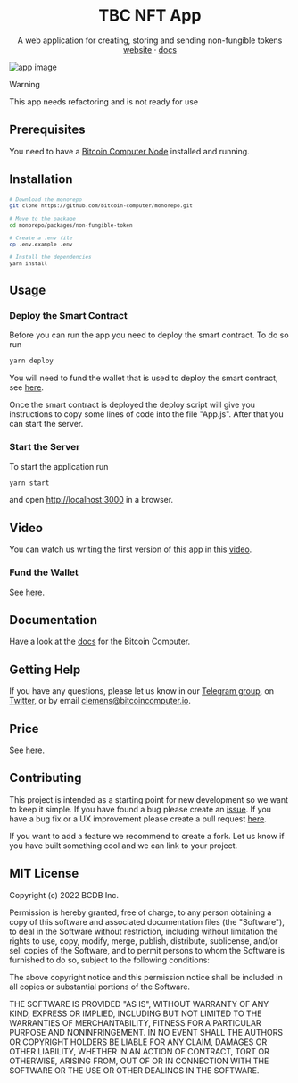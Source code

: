 <div align="center">
  <h1>TBC NFT App</h1>
  <p>
    A web application for creating, storing and sending non-fungible tokens
    <br />
    <a href="http://bitcoincomputer.io/">website</a> &#183; <a href="http://docs.bitcoincomputer.io/">docs</a>
  </p>
</div>

![app image](https://i.ibb.co/5TtGCJ3/Untitled-5.png)

> [!WARNING]
> This app needs refactoring and is not ready for use

## Prerequisites

You need to have a [Bitcoin Computer Node](https://github.com/bitcoin-computer/monorepo/tree/main/packages/node#readme) installed and running.

## Installation

<font size=1>

```sh
# Download the monorepo
git clone https://github.com/bitcoin-computer/monorepo.git

# Move to the package
cd monorepo/packages/non-fungible-token

# Create a .env file
cp .env.example .env

# Install the dependencies
yarn install
```

</font>

## Usage

### Deploy the Smart Contract

Before you can run the app you need to deploy the smart contract. To do so run
```bash
yarn deploy
```

You will need to fund the wallet that is used to deploy the smart contract, see [here](../lib/README.md#fund-the-wallet).

Once the smart contract is deployed the deploy script will give you instructions to copy some lines of code into the file "App.js". After that you can start the server.

### Start the Server

To start the application run
```bash
yarn start
```
and open [http://localhost:3000](http://localhost:3000) in a browser.

## Video

You can watch us writing the first version of this app in this [video](http://www.youtube.com/watch?feature=player_embedded&v=SnTwevzmRrs
).


### Fund the Wallet

See [here](https://github.com/bitcoin-computer/monorepo/tree/main/packages/node#fund-the-wallet).

## Documentation

Have a look at the [docs](https://docs.bitcoincomputer.io/) for the Bitcoin Computer.

## Getting Help

If you have any questions, please let us know in our <a href="https://t.me/thebitcoincomputer" target="_blank">Telegram group</a>, on <a href="https://twitter.com/TheBitcoinToken" target="_blank">Twitter</a>, or by email clemens@bitcoincomputer.io.

## Price

See [here](https://www.npmjs.com/package/@bitcoin-computer/lib#price).

## Contributing

This project is intended as a starting point for new development so we want to keep it simple. If you have found a bug please create an [issue](https://github.com/bitcoin-computer/monorepo/issues). If you have a bug fix or a UX improvement please create a pull request [here](https://github.com/bitcoin-computer/monorepo/pulls).

If you want to add a feature we recommend to create a fork. Let us know if you have built something cool and we can link to your project.

## MIT License

Copyright (c) 2022 BCDB Inc.

Permission is hereby granted, free of charge, to any person obtaining a copy of this software and associated documentation files (the "Software"), to deal in the Software without restriction, including without limitation the rights to use, copy, modify, merge, publish, distribute, sublicense, and/or sell copies of the Software, and to permit persons to whom the Software is furnished to do so, subject to the following conditions:

The above copyright notice and this permission notice shall be included in all copies or substantial portions of the Software.

THE SOFTWARE IS PROVIDED "AS IS", WITHOUT WARRANTY OF ANY KIND, EXPRESS OR IMPLIED, INCLUDING BUT NOT LIMITED TO THE WARRANTIES OF MERCHANTABILITY, FITNESS FOR A PARTICULAR PURPOSE AND NONINFRINGEMENT. IN NO EVENT SHALL THE AUTHORS OR COPYRIGHT HOLDERS BE LIABLE FOR ANY CLAIM, DAMAGES OR OTHER LIABILITY, WHETHER IN AN ACTION OF CONTRACT, TORT OR OTHERWISE, ARISING FROM, OUT OF OR IN CONNECTION WITH THE SOFTWARE OR THE USE OR OTHER DEALINGS IN THE SOFTWARE.

[node]: https://github.com/bitcoin-computer/monorepo/tree/main/packages/node
